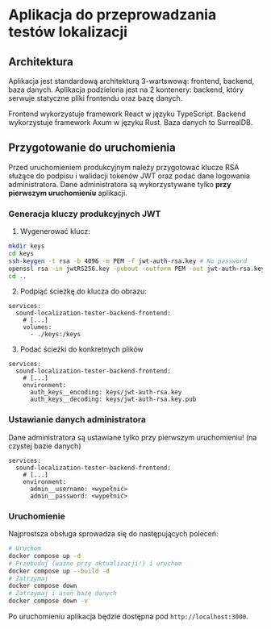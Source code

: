 # Aplikacja do przeprowadzania testów lokalizacji

## Architektura

Aplikacja jest standardową architekturą 3-wartswową: frontend, backend, baza danych.
Aplikacja podzielona jest na 2 kontenery: backend, który serwuje statyczne pliki frontendu oraz bazę danych.

Frontend wykorzystuje framework React w języku TypeScript.
Backend wykorzystuje framework Axum w języku Rust.
Baza danych to SurrealDB.

## Przygotowanie do uruchomienia

Przed uruchomieniem produkcyjnym należy przygotować klucze RSA służące do podpisu i walidacji tokenów JWT oraz podać dane logowania administratora.
Dane administratora są wykorzystywane tylko **przy pierwszym uruchomieniu** aplikacji.

### Generacja kluczy produkcyjnych JWT

1. Wygenerować klucz:
```sh
mkdir keys
cd keys
ssh-keygen -t rsa -b 4096 -m PEM -f jwt-auth-rsa.key # No password
openssl rsa -in jwtRS256.key -pubout -outform PEM -out jwt-auth-rsa.key.pub
cd ..
```

2. Podpiąć ścieżkę do klucza do obrazu:
```
services:
  sound-localization-tester-backend-frontend:
    # [...]
    volumes:
      - ./keys:/keys
```

3. Podać ścieżki do konkretnych plików
```
services:
  sound-localization-tester-backend-frontend:
    # [...]
    environment:
      auth_keys__encoding: keys/jwt-auth-rsa.key
      auth_keys__decoding: keys/jwt-auth-rsa.key.pub
```

### Ustawianie danych administratora

Dane administratora są ustawiane tylko przy pierwszym uruchomieniu! (na czystej bazie danych)

```
services:
  sound-localization-tester-backend-frontend:
    # [...]
    environment:
      admin__username: <wypełnić>
      admin__password: <wypełnić>
```

### Uruchomienie

Najprostsza obsługa sprowadza się do następujących poleceń:

```sh
# Uruchom
docker compose up -d
# Przebuduj (ważne przy aktualizacji!) i uruchom
docker compose up --build -d
# Zatrzymaj
docker compose down
# Zatrzymaj i usuń bazę danych
docker compose down -v
```

Po uruchomieniu aplikacja będzie dostępna pod `http://localhost:3000`.
